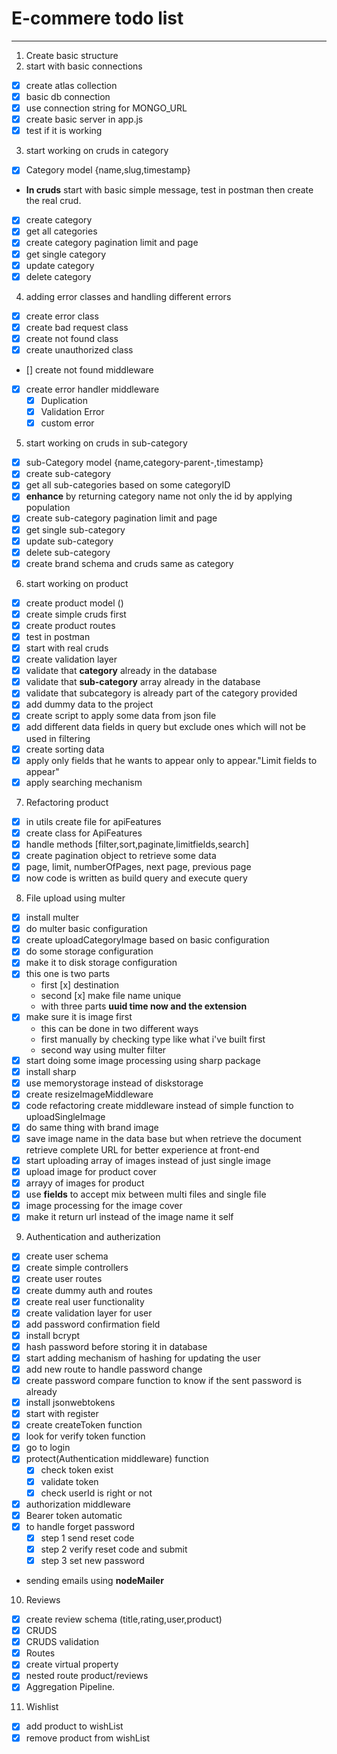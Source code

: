 # E-commere todo list

---

1. Create basic structure
2. start with basic connections

- [x] create atlas collection
- [x] basic db connection
- [x] use connection string for MONGO_URL
- [x] create basic server in app.js
- [x] test if it is working

3. start working on cruds in category

- [x] Category model {name,slug,timestamp}
- **In cruds** start with basic simple message, test in postman then create the real crud.
- [x] create category
- [x] get all categories
- [x] create category pagination limit and page
- [x] get single category
- [x] update category
- [x] delete category

4. adding error classes and handling different errors

- [x] create error class
- [x] create bad request class
- [x] create not found class
- [x] create unauthorized class

- [] create not found middleware
- [x] create error handler middleware
  - [x] Duplication
  - [x] Validation Error
  - [x] custom error

5. start working on cruds in sub-category

- [x] sub-Category model {name,category-parent-,timestamp}
- [x] create sub-category
- [x] get all sub-categories based on some categoryID
- [x] **enhance** by returning category name not only the id by applying population
- [x] create sub-category pagination limit and page
- [x] get single sub-category
- [x] update sub-category
- [x] delete sub-category
- [x] create brand schema and cruds same as category

6. start working on product

- [x] create product model ()
- [x] create simple cruds first
- [x] create product routes
- [x] test in postman
- [x] start with real cruds
- [x] create validation layer
- [x] validate that **category** already in the database
- [x] validate that **sub-category** array already in the database
- [x] validate that subcategory is already part of the category provided
- [x] add dummy data to the project
- [x] create script to apply some data from json file
- [x] add different data fields in query but exclude ones which will not be used in filtering
- [x] create sorting data
- [x] apply only fields that he wants to appear only to appear."Limit fields to appear"
- [x] apply searching mechanism

7. Refactoring product

- [x] in utils create file for apiFeatures
- [x] create class for ApiFeatures
- [x] handle methods [filter,sort,paginate,limitfields,search]
- [x] create pagination object to retrieve some data
- [x] page, limit, numberOfPages, next page, previous page
- [x] now code is written as build query and execute query

8. File upload using multer

- [x] install multer
- [x] do multer basic configuration
- [x] create uploadCategoryImage based on basic configuration
- [x] do some storage configuration
- [x] make it to disk storage configuration
- [x] this one is two parts
  - first [x] destination
  - second [x] make file name unique
  - with three parts **uuid time now and the extension**
- [x] make sure it is image first
  - this can be done in two different ways
  - first manually by checking type like what i've built first
  - second way using multer filter
- [x] start doing some image processing using sharp package
- [x] install sharp
- [x] use memorystorage instead of diskstorage
- [x] create resizeImageMiddleware
- [x] code refactoring create middleware instead of simple function to uploadSingleImage
- [x] do same thing with brand image
- [x] save image name in the data base
      but when retrieve the document retrieve complete URL for better experience at front-end
- [x] start uploading array of images instead of just single image
- [x] upload image for product cover
- [x] arrayy of images for product
- [x] use **fields** to accept mix between multi files and single file
- [x] image processing for the image cover
- [x] make it return url instead of the image name it self

9. Authentication and autherization

- [x] create user schema
- [x] create simple controllers
- [x] create user routes
- [x] create dummy auth and routes
- [x] create real user functionality
- [x] create validation layer for user
- [x] add password confirmation field
- [x] install bcrypt
- [x] hash password before storing it in database
- [x] start adding mechanism of hashing for updating the user
- [x] add new route to handle password change
- [x] create password compare function to know if the sent password is already
- [x] install jsonwebtokens
- [x] start with register
- [x] create createToken function
- [x] look for verify token function
- [x] go to login
- [x] protect(Authentication middleware) function
  - [x] check token exist
  - [x] validate token
  - [x] check userId is right or not
- [x] authorization middleware
- [x] Bearer token automatic
- [x] to handle forget password
  - [x] step 1 send reset code
  - [x] step 2 verify reset code and submit
  - [x] step 3 set new password
- sending emails using **nodeMailer**

10. Reviews

- [x] create review schema (title,rating,user,product)
- [x] CRUDS
- [x] CRUDS validation
- [x] Routes
- [x] create virtual property
- [x] nested route product/reviews
- [x] Aggregation Pipeline.

11. Wishlist

- [x] add product to wishList
- [x] remove product from wishList
